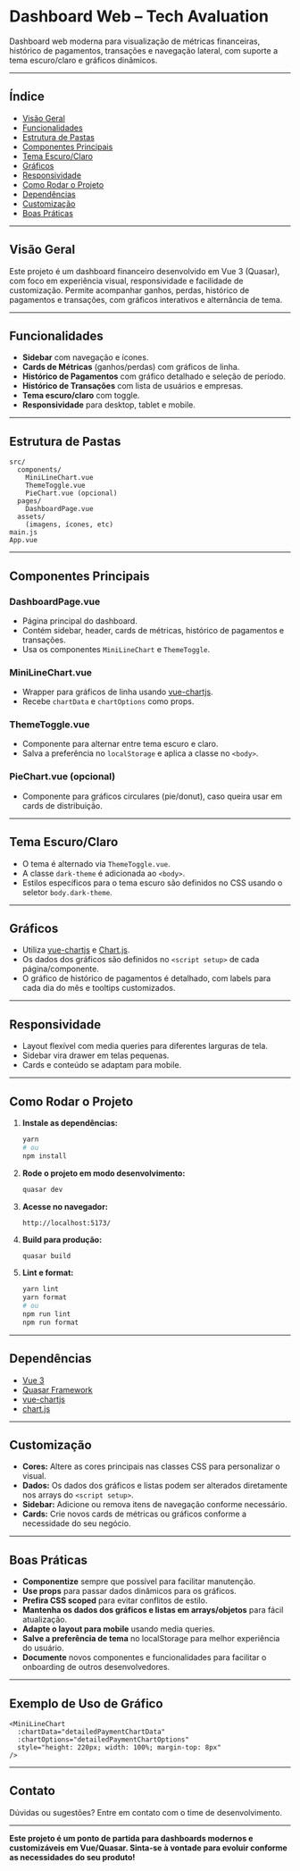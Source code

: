 # Dashboard Web – Tech Avaluation

Dashboard web moderna para visualização de métricas financeiras, histórico de pagamentos, transações e navegação lateral, com suporte a tema escuro/claro e gráficos dinâmicos.

---

## Índice

- [Visão Geral](#visão-geral)
- [Funcionalidades](#funcionalidades)
- [Estrutura de Pastas](#estrutura-de-pastas)
- [Componentes Principais](#componentes-principais)
- [Tema Escuro/Claro](#tema-escuroclaro)
- [Gráficos](#gráficos)
- [Responsividade](#responsividade)
- [Como Rodar o Projeto](#como-rodar-o-projeto)
- [Dependências](#dependências)
- [Customização](#customização)
- [Boas Práticas](#boas-práticas)

---

## Visão Geral

Este projeto é um dashboard financeiro desenvolvido em Vue 3 (Quasar), com foco em experiência visual, responsividade e facilidade de customização. Permite acompanhar ganhos, perdas, histórico de pagamentos e transações, com gráficos interativos e alternância de tema.

---

## Funcionalidades

- **Sidebar** com navegação e ícones.
- **Cards de Métricas** (ganhos/perdas) com gráficos de linha.
- **Histórico de Pagamentos** com gráfico detalhado e seleção de período.
- **Histórico de Transações** com lista de usuários e empresas.
- **Tema escuro/claro** com toggle.
- **Responsividade** para desktop, tablet e mobile.

---

## Estrutura de Pastas

```
src/
  components/
    MiniLineChart.vue
    ThemeToggle.vue
    PieChart.vue (opcional)
  pages/
    DashboardPage.vue
  assets/
    (imagens, ícones, etc)
main.js
App.vue
```

---

## Componentes Principais

### DashboardPage.vue

- Página principal do dashboard.
- Contém sidebar, header, cards de métricas, histórico de pagamentos e transações.
- Usa os componentes `MiniLineChart` e `ThemeToggle`.

### MiniLineChart.vue

- Wrapper para gráficos de linha usando [vue-chartjs](https://vue-chartjs.org/).
- Recebe `chartData` e `chartOptions` como props.

### ThemeToggle.vue

- Componente para alternar entre tema escuro e claro.
- Salva a preferência no `localStorage` e aplica a classe no `<body>`.

### PieChart.vue (opcional)

- Componente para gráficos circulares (pie/donut), caso queira usar em cards de distribuição.

---

## Tema Escuro/Claro

- O tema é alternado via `ThemeToggle.vue`.
- A classe `dark-theme` é adicionada ao `<body>`.
- Estilos específicos para o tema escuro são definidos no CSS usando o seletor `body.dark-theme`.

---

## Gráficos

- Utiliza [vue-chartjs](https://vue-chartjs.org/) e [Chart.js](https://www.chartjs.org/).
- Os dados dos gráficos são definidos no `<script setup>` de cada página/componente.
- O gráfico de histórico de pagamentos é detalhado, com labels para cada dia do mês e tooltips customizados.

---

## Responsividade

- Layout flexível com media queries para diferentes larguras de tela.
- Sidebar vira drawer em telas pequenas.
- Cards e conteúdo se adaptam para mobile.

---

## Como Rodar o Projeto

1. **Instale as dependências:**

   ```bash
   yarn
   # ou
   npm install
   ```

2. **Rode o projeto em modo desenvolvimento:**

   ```bash
   quasar dev
   ```

3. **Acesse no navegador:**

   ```
   http://localhost:5173/
   ```

4. **Build para produção:**

   ```bash
   quasar build
   ```

5. **Lint e format:**
   ```bash
   yarn lint
   yarn format
   # ou
   npm run lint
   npm run format
   ```

---

## Dependências

- [Vue 3](https://vuejs.org/)
- [Quasar Framework](https://quasar.dev/)
- [vue-chartjs](https://vue-chartjs.org/)
- [chart.js](https://www.chartjs.org/)

---

## Customização

- **Cores:** Altere as cores principais nas classes CSS para personalizar o visual.
- **Dados:** Os dados dos gráficos e listas podem ser alterados diretamente nos arrays do `<script setup>`.
- **Sidebar:** Adicione ou remova itens de navegação conforme necessário.
- **Cards:** Crie novos cards de métricas ou gráficos conforme a necessidade do seu negócio.

---

## Boas Práticas

- **Componentize** sempre que possível para facilitar manutenção.
- **Use props** para passar dados dinâmicos para os gráficos.
- **Prefira CSS scoped** para evitar conflitos de estilo.
- **Mantenha os dados dos gráficos e listas em arrays/objetos** para fácil atualização.
- **Adapte o layout para mobile** usando media queries.
- **Salve a preferência de tema** no localStorage para melhor experiência do usuário.
- **Documente** novos componentes e funcionalidades para facilitar o onboarding de outros desenvolvedores.

---

## Exemplo de Uso de Gráfico

```vue
<MiniLineChart
  :chartData="detailedPaymentChartData"
  :chartOptions="detailedPaymentChartOptions"
  style="height: 220px; width: 100%; margin-top: 8px"
/>
```

---

## Contato

Dúvidas ou sugestões? Entre em contato com o time de desenvolvimento.

---

**Este projeto é um ponto de partida para dashboards modernos e customizáveis em Vue/Quasar. Sinta-se à vontade para evoluir conforme as necessidades do seu produto!**
